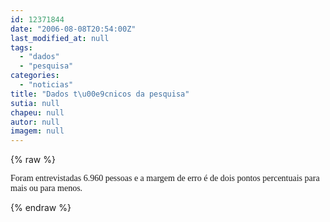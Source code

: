 ```yaml
---
id: 12371844
date: "2006-08-08T20:54:00Z"
last_modified_at: null
tags:
  - "dados"
  - "pesquisa"
categories:
  - "noticias"
title: "Dados t\u00e9cnicos da pesquisa"
sutia: null
chapeu: null
autor: null
imagem: null
---
```

{% raw %}
<p><P><FONT face=Verdana>Foram entrevistadas 6.960 pessoas e a margem de erro é de dois pontos percentuais para mais&nbsp;ou para menos.</FONT></P> </p>
{% endraw %}